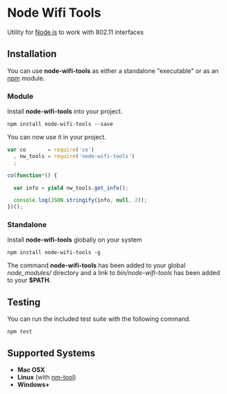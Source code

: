 # Node Wifi Tools

Utility for [Node.js](http://nodejs.org) to work with 802.11 interfaces 

## Installation

You can use **node-wifi-tools** as either a standalone "executable" or as an [npm](https://www.npmjs.org/) module.

### Module

Install **node-wifi-tools** into your project.

    npm install node-wifi-tools --save

You can now use it in your project.

```javascript
var co       = require('co')
  , nw_tools = require('node-wifi-tools')
  ;

co(function*() {

  var info = yield nw_tools.get_info();

  console.log(JSON.stringify(info, null, 2));
})();
```

### Standalone

Install **node-wifi-tools** globally on your system

    npm install node-wifi-tools -g

The command **node-wifi-tools** has been added to your global *node_modules/* directory and a link to *bin/node-wifi-tools* has been added to your **$PATH**. 

## Testing

You can run the included test suite with the following command.

    npm test

## Supported Systems

* **Mac OSX**
* **Linux** (with [nm-tool](http://linux.die.net/man/1/nm-tool))
* **Windows+**
